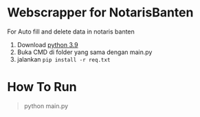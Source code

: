 # Webscrapper for NotarisBanten

For Auto fill and delete data in notaris banten

1. Download [python 3.9](https://www.python.org/downloads/release/python-390/)
2. Buka CMD di folder yang sama dengan main.py
3. jalankan ```pip install -r req.txt```

# How To Run
> python main.py

